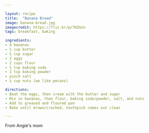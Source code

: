 ```yaml
---

layout: recipe
title:  "Banana Bread"
image: banana-bread.jpg
imagecredit: https://flic.kr/p/7HZmzn
tags: breakfast, baking

ingredients:
- 4 bananas
- ½ cup butter
- ½ cup sugar
- 2 eggs
- 2 cups flour
- ½ tsp baking soda
- 1 tsp baking powder
- pinch salt
- ¼ cup nuts (we like pecans)

directions:
- Beat the eggs, then cream with the butter and sugar
- Mix in bananas, then flour, baking soda/powder, salt, and nuts
- Add to greased and floured pan
- Bake until brown/cracked, toothpick comes out clean

---
```


From Angie's mom
